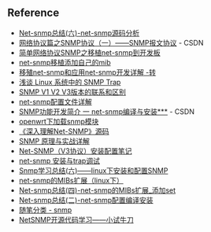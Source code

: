 



## Reference

- [Net-snmp总结(六)-net-snmp源码分析](https://blog.csdn.net/JIANGXIN04211/article/details/78478581)
- [网络协议篇之SNMP协议（一）——SNMP报文协议](https://blog.csdn.net/zqixiao_09/article/details/77126897) - CSDN
- [简单网络协议SNMP之移植net-snmp到开发板](https://blog.csdn.net/qivan/article/details/7268192)
- [net-snmp移植添加自己的mib](http://www.voidcn.com/article/p-acydgsbm-bdh.html)
- [移殖net-snmp和应用net-snmp开发详解 -转](http://fp-moon.iteye.com/blog/1555654)
- [浅谈 Linux 系统中的 SNMP Trap](https://www.ibm.com/developerworks/cn/linux/l-cn-snmp/index.html)
- [SNMP V1 V2 V3版本的联系和区别](https://blog.csdn.net/DaveBobo/article/details/53409470)
- [net-snmp配置文件详解](http://www.cnblogs.com/oloroso/p/4844907.html)
- [SNMP功能开发简介 一 net-snmp编译与安装***](https://blog.csdn.net/fuyuande/article/details/82720909) - CSDN
- [openwrt下加载snmp模块](https://www.cnblogs.com/rohens-hbg/p/4778804.html)
- [《深入理解Net-SNMP》源码](https://github.com/chansonZ/Understanding-the-Net-SNMP)
- [SNMP 原理与实战详解](http://blog.51cto.com/freeloda/1306743)
- [Net-SNMP（V3协议）安装配置笔记](https://blog.csdn.net/wangcg123/article/details/54945521)
- [net-snmp 安装与trap调试](https://blog.csdn.net/backkom_jiu/article/details/79474484)
- [Snmp学习总结(六)——linux下安装和配置SNMP](https://www.cnblogs.com/xdp-gacl/p/4016524.html)
- [net-snmp的MIBs扩展（linux下）](https://www.cnblogs.com/oloroso/p/4599501.html)
- [Net-snmp总结(四)-net-snmp的MIBs扩展_添加set](https://blog.csdn.net/JIANGXIN04211/article/details/78477890)
- [Net-snmp总结(二)-net-snmp配置编译安装](https://blog.csdn.net/JIANGXIN04211/article/details/78444821)
- [随笔分类 - snmp](https://www.cnblogs.com/oloroso/category/703615.html)
- [NetSNMP开源代码学习——小试牛刀](https://www.cnblogs.com/myblesh/p/6477437.html)

